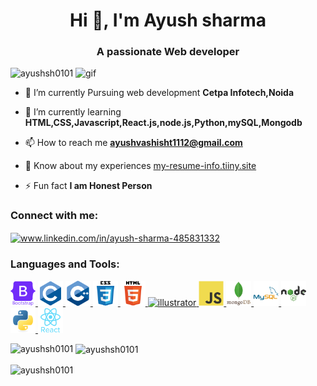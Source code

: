 <h1 align="center">Hi 👋, I'm Ayush sharma</h1>
<h3 align="center">A passionate Web developer</h3>
<img align="right" alt="gif" width="400" src="https://www.icegif.com/wp-content/uploads/2023/05/icegif-567.gif"
<p align="left"> <img src="https://komarev.com/ghpvc/?username=ayushsh0101&label=Profile%20views&color=0e75b6&style=flat" alt="ayushsh0101" /> </p>

- 🔭 I’m currently Pursuing web development **Cetpa Infotech,Noida**

- 🌱 I’m currently learning **HTML,CSS,Javascript,React.js,node.js,Python,mySQL,Mongodb**

- 📫 How to reach me **ayushvashisht1112@gmail.com**

- 📄 Know about my experiences [my-resume-info.tiiny.site](my-resume-info.tiiny.site)

- ⚡ Fun fact **I am Honest Person**

<h3 align="left">Connect with me:</h3>
<p align="left">
<a href="https://linkedin.com/in/www.linkedin.com/in/ayush-sharma-485831332" target="blank"><img align="center" src="https://raw.githubusercontent.com/rahuldkjain/github-profile-readme-generator/master/src/images/icons/Social/linked-in-alt.svg" alt="www.linkedin.com/in/ayush-sharma-485831332" height="30" width="40" /></a>
</p>

<h3 align="left">Languages and Tools:</h3>
<p align="left"> <a href="https://getbootstrap.com" target="_blank" rel="noreferrer"> <img src="https://raw.githubusercontent.com/devicons/devicon/master/icons/bootstrap/bootstrap-plain-wordmark.svg" alt="bootstrap" width="40" height="40"/> </a> <a href="https://www.cprogramming.com/" target="_blank" rel="noreferrer"> <img src="https://raw.githubusercontent.com/devicons/devicon/master/icons/c/c-original.svg" alt="c" width="40" height="40"/> </a> <a href="https://www.w3schools.com/cpp/" target="_blank" rel="noreferrer"> <img src="https://raw.githubusercontent.com/devicons/devicon/master/icons/cplusplus/cplusplus-original.svg" alt="cplusplus" width="40" height="40"/> </a> <a href="https://www.w3schools.com/css/" target="_blank" rel="noreferrer"> <img src="https://raw.githubusercontent.com/devicons/devicon/master/icons/css3/css3-original-wordmark.svg" alt="css3" width="40" height="40"/> </a> <a href="https://www.w3.org/html/" target="_blank" rel="noreferrer"> <img src="https://raw.githubusercontent.com/devicons/devicon/master/icons/html5/html5-original-wordmark.svg" alt="html5" width="40" height="40"/> </a> <a href="https://www.adobe.com/in/products/illustrator.html" target="_blank" rel="noreferrer"> <img src="https://www.vectorlogo.zone/logos/adobe_illustrator/adobe_illustrator-icon.svg" alt="illustrator" width="40" height="40"/> </a> <a href="https://developer.mozilla.org/en-US/docs/Web/JavaScript" target="_blank" rel="noreferrer"> <img src="https://raw.githubusercontent.com/devicons/devicon/master/icons/javascript/javascript-original.svg" alt="javascript" width="40" height="40"/> </a> <a href="https://www.mongodb.com/" target="_blank" rel="noreferrer"> <img src="https://raw.githubusercontent.com/devicons/devicon/master/icons/mongodb/mongodb-original-wordmark.svg" alt="mongodb" width="40" height="40"/> </a> <a href="https://www.mysql.com/" target="_blank" rel="noreferrer"> <img src="https://raw.githubusercontent.com/devicons/devicon/master/icons/mysql/mysql-original-wordmark.svg" alt="mysql" width="40" height="40"/> </a> <a href="https://nodejs.org" target="_blank" rel="noreferrer"> <img src="https://raw.githubusercontent.com/devicons/devicon/master/icons/nodejs/nodejs-original-wordmark.svg" alt="nodejs" width="40" height="40"/> </a> <a href="https://www.python.org" target="_blank" rel="noreferrer"> <img src="https://raw.githubusercontent.com/devicons/devicon/master/icons/python/python-original.svg" alt="python" width="40" height="40"/> </a> <a href="https://reactjs.org/" target="_blank" rel="noreferrer"> <img src="https://raw.githubusercontent.com/devicons/devicon/master/icons/react/react-original-wordmark.svg" alt="react" width="40" height="40"/> </a> </p>

<p><img align="left" src="https://github-readme-stats.vercel.app/api/top-langs?username=ayushsh0101&show_icons=true&locale=en&layout=compact" alt="ayushsh0101" /></p>

<p>&nbsp;<img align="center" src="https://github-readme-stats.vercel.app/api?username=ayushsh0101&show_icons=true&locale=en" alt="ayushsh0101" /></p>

<p><img align="center" src="https://github-readme-streak-stats.herokuapp.com/?user=ayushsh0101&" alt="ayushsh0101" /></p>
 
